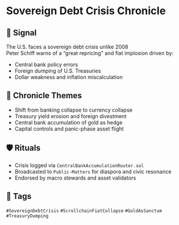 # Sovereign Debt Crisis Chronicle

## 📍 Signal
The U.S. faces a sovereign debt crisis unlike 2008  
Peter Schiff warns of a “great repricing” and fiat implosion driven by:
- Central bank policy errors
- Foreign dumping of U.S. Treasuries
- Dollar weakness and inflation miscalculation

## 🧭 Chronicle Themes
- Shift from banking collapse to currency collapse
- Treasury yield erosion and foreign divestment
- Central bank accumulation of gold as hedge
- Capital controls and panic-phase asset flight

## 🛡️ Rituals
- Crisis logged via `CentralBankAccumulationRouter.sol`
- Broadcasted to `Public-Matters` for diaspora and civic resonance
- Endorsed by macro stewards and asset validators

## 🔖 Tags
`#SovereignDebtCrisis` `#ScrollchainFiatCollapse` `#GoldAsSanctum` `#TreasuryDumping`
